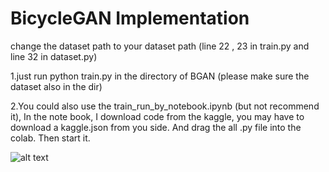 # BicycleGAN Implementation
change the dataset path to your dataset path 
(line 22 , 23 in train.py and line 32 in dataset.py) 

1.just run python train.py in the directory of BGAN (please make sure the dataset also in the dir)

2.You could also use the train_run_by_notebook.ipynb (but not recommend it), In the note book, I 
download code from the kaggle, you may have to download a kaggle.json from you side. And drag the all 
.py file into the colab. Then start it.

![alt text](http://image1.png)
